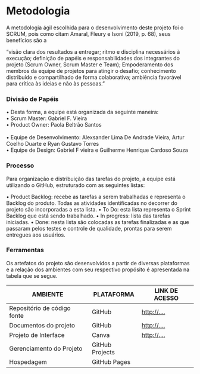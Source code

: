 
# Metodologia

A metodologia ágil escolhida para o desenvolvimento deste projeto foi o SCRUM, pois como citam Amaral, Fleury e Isoni (2019, p. 68), seus benefícios são a
 
“visão clara dos resultados a entregar; ritmo e disciplina necessários à execução; definição de papéis e responsabilidades dos integrantes do projeto (Scrum Owner, Scrum Master e Team); Empoderamento dos membros da equipe de projetos para atingir o desafio; conhecimento distribuído e compartilhado de forma colaborativa; ambiência favorável para crítica às ideias e não às pessoas.”


### Divisão de Papéis

•	Desta forma, a equipe está organizada da seguinte maneira: <br>
•	Scrum Master: Gabriel F. Vieira <br>
•	Product Owner: Paola Beltrão Santos <br>  
•	Equipe de Desenvolvimento: Alexsander Lima De Andrade Vieira, Artur Coelho Duarte e Ryan Gustavo Torres <br>
•	Equipe de Design: Gabriel F vieira e Guilherme Henrique Cardoso Souza



### Processo

Para organização e distribuição das tarefas do projeto, a equipe está utilizando o GitHub, estruturado com as seguintes listas:
 
•	Product Backlog: recebe as tarefas a serem trabalhadas e representa o Backlog do produto. Todas as atividades identificadas no decorrer do projeto são incorporadas a esta lista.
•	To Do: esta lista representa o Sprint Backlog que está sendo trabalhado.
•	In progress: lista das tarefas iniciadas.
•	Done: nesta lista são colocadas as tarefas finalizadas e as que passaram pelos testes e controle de qualidade, prontas para serem entregues aos usuários.


### Ferramentas

Os artefatos do projeto são desenvolvidos a partir de diversas plataformas e a relação dos ambientes com seu respectivo propósito é apresentada na tabela que se segue.

| AMBIENTE                            | PLATAFORMA                         | LINK DE ACESSO                         |
|-------------------------------------|------------------------------------|----------------------------------------|
| Repositório de código fonte         | GitHub                             |[ http://....   ](https://github.com/ICEI-PUC-Minas-PMV-ADS/pmv-ads-2024-1-e1-proj-web-t14-health-web)                         |
| Documentos do projeto               | GitHub                             | [http://....](https://sgapucminasbr-my.sharepoint.com/:w:/g/personal/1529418_sga_pucminas_br/ET6SwasiA-tPve9RwUgSHQQBqzLcYwDb4UXS0WT6zJLT0w?e=ivwdSv)                            |
| Projeto de Interface                | Canva                            | [http://....](https://www.canva.com/design/DAGCESZH_Tc/4uBRQscaktcHQy29QiUc3Q/view?mode=prototype) |
| Gerenciamento do Projeto            | GitHub Projects                    |                            |
| Hospedagem                          | GitHub Pages                       |                            |



